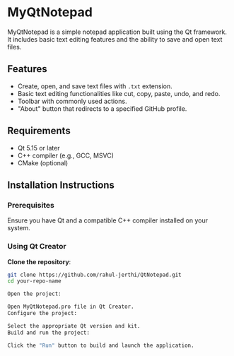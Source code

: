 
# MyQtNotepad

MyQtNotepad is a simple notepad application built using the Qt framework. It includes basic text editing features and the ability to save and open text files.

## Features

- Create, open, and save text files with `.txt` extension.
- Basic text editing functionalities like cut, copy, paste, undo, and redo.
- Toolbar with commonly used actions.
- "About" button that redirects to a specified GitHub profile.

## Requirements

- Qt 5.15 or later
- C++ compiler (e.g., GCC, MSVC)
- CMake (optional)

## Installation Instructions

### Prerequisites

Ensure you have Qt and a compatible C++ compiler installed on your system.

### Using Qt Creator

 **Clone the repository**:
   ```sh
   git clone https://github.com/rahul-jerthi/QtNotepad.git
   cd your-repo-name

 Open the project:

Open MyQtNotepad.pro file in Qt Creator.
Configure the project:

Select the appropriate Qt version and kit.
Build and run the project:

Click the "Run" button to build and launch the application.





